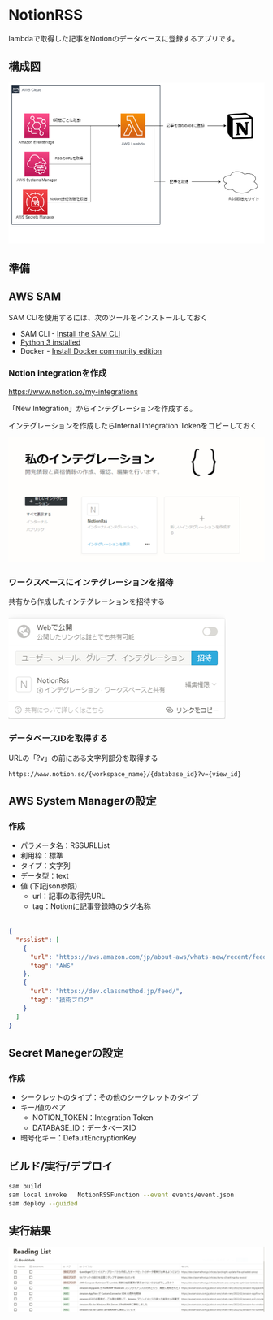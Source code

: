 # NotionRSS

lambdaで取得した記事をNotionのデータベースに登録するアプリです。

## 構成図

![](/doc/aws.drawio.png)


## 準備

## AWS SAM 

SAM CLIを使用するには、次のツールをインストールしておく

* SAM CLI - [Install the SAM CLI](https://docs.aws.amazon.com/serverless-application-model/latest/developerguide/serverless-sam-cli-install.html)
* [Python 3 installed](https://www.python.org/downloads/)
* Docker - [Install Docker community edition](https://hub.docker.com/search/?type=edition&offering=community)

### Notion integrationを作成

https://www.notion.so/my-integrations

「New Integration」からインテグレーションを作成する。

インテグレーションを作成したらInternal Integration Tokenをコピーしておく

![](/doc/integration.png)

### ワークスペースにインテグレーションを招待

共有から作成したインテグレーションを招待する

![](/doc/notion_Invite.png)

### データベースIDを取得する

URLの「?v」の前にある文字列部分を取得する

``` text
https://www.notion.so/{workspace_name}/{database_id}?v={view_id}
```

## AWS System Managerの設定

### 作成

* パラメータ名：RSSURLList
* 利用枠：標準
* タイプ：文字列
* データ型：text
* 値 (下記json参照)
   * url：記事の取得先URL
   * tag：Notionに記事登録時のタグ名称

``` json

{
  "rsslist": [
    {
      "url": "https://aws.amazon.com/jp/about-aws/whats-new/recent/feed/",
      "tag": "AWS"
    },
    {
      "url": "https://dev.classmethod.jp/feed/",
      "tag": "技術ブログ"
    }
  ]
}

```

## Secret Manegerの設定

### 作成

* シークレットのタイプ：その他のシークレットのタイプ
* キー/値のペア
  * NOTION_TOKEN：Integration Token
  * DATABASE_ID：データベースID
* 暗号化キー：DefaultEncryptionKey


## ビルド/実行/デプロイ


```bash
sam build 
sam local invoke   NotionRSSFunction --event events/event.json
sam deploy --guided
```

## 実行結果

![](/doc/notion.png)
